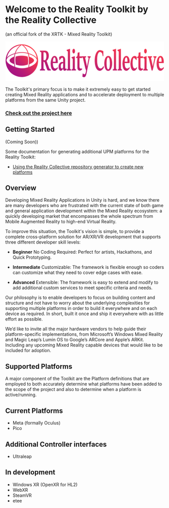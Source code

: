 # Welcome to the Reality Toolkit by the Reality Collective
(an official fork of the XRTK - Mixed Reality Toolkit)

![The Reality Toolkit by the Reality Collective](https://github.com/realitycollective/realitycollective.logo/raw/main/Branding/RealityCollective_HorizontalLogo_1024.png?raw=true)

The Toolkit's primary focus is to make it extremely easy to get started creating Mixed Reality applications and to accelerate deployment to multiple platforms from the same Unity project.

### [Check out the project here](https://github.com/realitycollective/realitytoolkit.dev)

## Getting Started

(Coming Soon))

Some documentation for generating additional UPM platforms for the Reality Toolkit:

* [Using the Reality Collective repository generator to create new platforms](/_posts/2022-03-13-using-project-template-generator.md)

## Overview

Developing Mixed Reality Applications in Unity is hard, and we know there are many developers who are frustrated with the current state of both game and general application development within the Mixed Reality ecosystem: a quickly developing market that encompasses the whole spectrum from Mobile Augmented Reality to high-end Virtual Reality.

To improve this situation, the Toolkit's vision is simple, to provide a complete cross-platform solution for AR/XR/VR development that supports three different developer skill levels:

- **Beginner** No Coding Required: Perfect for artists, Hackathons, and Quick Prototyping.

- **Intermediate** Customizable: The framework is flexible enough so coders can customize what they need to cover edge cases with ease.

- **Advanced** Extensible: The framework is easy to extend and modify to add additional custom services to meet specific criteria and needs.

Our philosophy is to enable developers to focus on building content and structure and not have to worry about the underlying complexities for supporting multiple platforms in order to build it everywhere and on each device as required.  In short, built it once and ship it everywhere with as little effort as possible.

We’d like to invite all the major hardware vendors to help guide their platform-specific implementations, from Microsoft’s Windows Mixed Reality and Magic Leap’s Lumin OS to Google’s ARCore and Apple’s ARKit.  Including any upcoming Mixed Reality capable devices that would like to be included for adoption.

## Supported Platforms

A major component of the Toolkit are the Platform definitions that are employed to both accurately determine what platforms have been added to the scope of the project and also to determine when a platform is active/running.

## Current Platforms

- Meta (formally Oculus)
- Pico

## Additional Controller interfaces

- Ultraleap


## In development

- Windows XR (OpenXR for HL2)
- WebXR
- SteamVR
- etee
